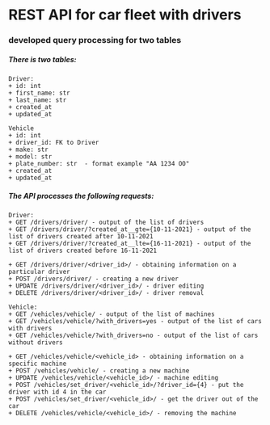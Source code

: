 # REST API for car fleet with drivers

### developed query processing for two tables

##### There is two tables:

    Driver:
    + id: int
    + first_name: str
    + last_name: str
    + created_at
    + updated_at

    Vehicle
    + id: int
    + driver_id: FK to Driver
    + make: str
    + model: str
    + plate_number: str  - format example "AA 1234 OO"
    + created_at
    + updated_at

##### The API processes the following requests:

    Driver:
    + GET /drivers/driver/ - output of the list of drivers
    + GET /drivers/driver/?created_at__gte={10-11-2021} - output of the list of drivers created after 10-11-2021
    + GET /drivers/driver/?created_at__lte={16-11-2021} - output of the list of drivers created before 16-11-2021

    + GET /drivers/driver/<driver_id>/ - obtaining information on a particular driver
    + POST /drivers/driver/ - creating a new driver
    + UPDATE /drivers/driver/<driver_id>/ - driver editing
    + DELETE /drivers/driver/<driver_id>/ - driver removal

    Vehicle:
    + GET /vehicles/vehicle/ - output of the list of machines
    + GET /vehicles/vehicle/?with_drivers=yes - output of the list of cars with drivers
    + GET /vehicles/vehicle/?with_drivers=no - output of the list of cars without drivers

    + GET /vehicles/vehicle/<vehicle_id> - obtaining information on a specific machine
    + POST /vehicles/vehicle/ - creating a new machine
    + UPDATE /vehicles/vehicle/<vehicle_id>/ - machine editing
    + POST /vehicles/set_driver/<vehicle_id>/?driver_id={4} - put the driver with id 4 in the car
    + POST /vehicles/set_driver/<vehicle_id>/ - get the driver out of the car
    + DELETE /vehicles/vehicle/<vehicle_id>/ - removing the machine
